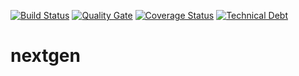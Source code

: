 [![Build Status](https://travis-ci.com/kherbiche/nextgen.svg?branch=master)](https://travis-ci.com/kherbiche/nextgen)
[![Quality Gate](https://sonarcloud.io/api/project_badges/measure?project=dz.ummto.ansejNextGen%3Aroot&metric=alert_status)](https://sonarcloud.io/dashboard?id=dz.ummto.ansejNextGen%3Aroot)
[![Coverage Status](https://sonarcloud.io/api/project_badges/measure?project=dz.ummto.ansejNextGen%3Aroot&metric=coverage)](https://sonarcloud.io/dashboard?id=dz.ummto.ansejNextGen%3Aroot)
[![Technical Debt](https://sonarcloud.io/api/project_badges/measure?project=dz.ummto.ansejNextGen%3Aroot&metric=sqale_index)](https://sonarcloud.io/component_measures?id=dz.ummto.ansejNextGen%3Aroot)

# nextgen
